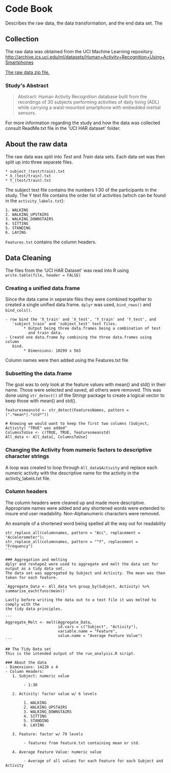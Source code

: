 # Code Book
Describes the raw data, the data transformation, and the end data set. The 

## Collection

The raw data was obtained from the UCI Machine Learning repository.
http://archive.ics.uci.edu/ml/datasets/Human+Activity+Recognition+Using+Smartphones

[The raw data zip file.](https://d396qusza40orc.cloudfront.net/getdata%2Fprojectfiles%2FUCI%20HAR%20Dataset.zip)

### Study's Abstract
> Abstract: Human Activity Recognition database built from the recordings of 30 subjects 
> performing activities of daily living (ADL) while carrying a waist-mounted smartphone 
> with embedded inertial sensors.

For more information regarding the study and how the data was collected consult ReadMe.txt
file in the 'UCI HAR dataset' folder.

## About the raw data

The raw data was split into *Test* and *Train* data sets. Each data set was then split 
up into three separate files. 

	* subject_(test/train).txt
	* X_(test/train).txt
	* Y_(test/train).txt

The subject text file contains the numbers 1:30 of the participants in the study. The Y 
text file contains the order list of activities (which can be found in the `activity_labels.txt`):

	1. WALKING
	2. WALKING_UPSTAIRS
	3. WALKING_DOWNSTAIRS
	4. SITTING 
	5. STANDING
	6. LAYING 
	
`Features.txt` contains the column headers.


## Data Cleaning
The files from the 'UCI HAR Dataset' was read into R using `write.table(file, header = FALSE)`

### Creating a unified data.frame
Since the data came in seperate files they were combined together to created 
a single unified data.frame. `dplyr` was used, `bind_rows()` and `bind_cols()`.

	- row bind the 'X_train' and 'X_test', 'Y_train' and 'Y_test', and
	   'subject_train' and 'subjext_test' text files.
	   		* Output being three data.frames being a combination of test 
	   		  and train data.
	- Creatd one data.frame by combining the three data.frames using column
	   bind. 
	        * Dimensions: 10299 x 563

Column names were then added using the Features.txt file

### Subsetting the data.frame
The goal was to only look at the feature values with mean() and std() in their
name. Those were selected and saved, all others were removed. This was done using
`str_detect()` of the Stringr package to create a logical vector to keep those with
mean() and std().

```
featuresmeanstd <- str_detect(FeaturesNames, pattern = (".*mean*|.*std*"))

# Knowing we would want to keep the first two columns (Subject, Activity) "TRUE" was added"
ColumnsToUse <- c(TRUE, TRUE, featuresmeanstd)
All_data <- All_data[, ColumnsToUse]
```

### Changing the Activity from numeric factors to descriptive character strings
A loop was created to loop through `All_data$Activity` and replace each numeric activity with the 
descriptive name for the activity in the activity_labels.txt file. 

### Column headers 
The column headers were cleaned up and made more descriptive. Appropriate names were added and any shortened 
words were extended to insure end user readability. Non-Alphanumeric characters were removed. 

An example of a shortened word being spelled all the way out for readability

````
str_replace_all(columnnames, pattern = "Acc", replacement = "Accelerometer");
str_replace_all(columnnames, pattern = "^f", replacement = "Frequency")
```

### Aggregation and melting
dplyr and reshape2 were used to aggregate and melt the data set for output as a tidy data set. 
The data set was aggregated by Subject and Activity. The mean was then taken for each feature.

`Aggregate_Data <- All_data %>% group_by(Subject, Activity) %>% summarise_each(funs(mean))`

Lastly before writing the data out to a text file it was melted to comply with the 
the tidy data principles. 

```
Aggregate_Melt <- melt(Aggregate_Data,
                       id.vars = c("Subject", "Activity"),
                       variable.name = "Feature",
                       value.name = "Average Feature Value")
```

## The Tidy Data set
This is the intended output of the run_analysis.R script. 

### About the data
- Dimensions: 14220 x 4
- Column Headers:
   1. Subject: numeric value
   
   		- 1:30
   		
   2. Activity: factor value w/ 6 levels
   
      	1. WALKING
		2. WALKING_UPSTAIRS
		3. WALKING_DOWNSTAIRS
		4. SITTING 
		5. STANDING
		6. LAYING
		
   3. Feature: factor w/ 79 levels
   
   		- features from feature.txt containing mean or std.
   		
   4. Average Feature Value: numeric value
   
   		- Average of all values for each Feature for each Subject and Activity



